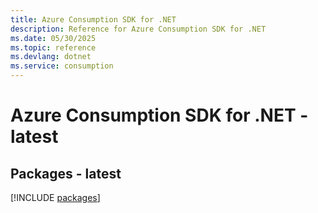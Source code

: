 ```yaml
---
title: Azure Consumption SDK for .NET
description: Reference for Azure Consumption SDK for .NET
ms.date: 05/30/2025
ms.topic: reference
ms.devlang: dotnet
ms.service: consumption
---
```

# Azure Consumption SDK for .NET - latest
## Packages - latest
[!INCLUDE [packages](consumption-index.md)]